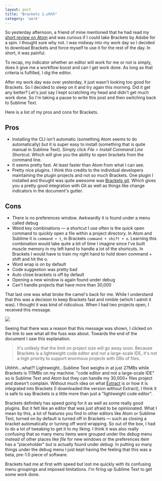 ```yaml
---
layout: post
title: "Brackets 1.uhhh"
category: 'work'
---
```


So yesterday afternoon, a friend of mine mentioned that he had read my [short review on Atom](http://michaellee.co/atom-one-dot-ehhh/) and was curious if I could take Brackets by Adobe for a spin. I thought sure why not. I was midway into my work day so I decided to download Brackets and force myself to use it for the rest of the day. In short, it was painful.

<!--more-->

To recap, my indicator whether an editor will work for me or not is simply, does it give me a workflow boost and can I get work done. As long as that criteria is fulfilled, I dig the editor.

After my work day was over yesterday, it just wasn't looking too good for Brackets. So I decided to sleep on it and try again this morning. Did it get any better? Let's just say I kept scratching my head and didn't get much work done. So I'm taking a pause to write this post and then switching back to Sublime Text.

Here is a list of my pros and cons for Brackets.

## Pros

- Installing the CLI isn't automatic (something Atom seems to do automatically) but it is super easy to install (something that is quite manual in Sublime Text). Simply click *File > Install Command Line Shortcut*. Which will give you the ability to open brackets from the command line.
- It seems pretty fast. At least faster than Atom from what I can see.
- Pretty nice plugins. I think this credits to the individual developers maintaining the plugin projects and not so much Brackets. One plugin I installed and thought was quite awesome was [Brackets git](https://github.com/zaggino/brackets-git). Which gives you a pretty good integration with Git as well as things like change indicators in the document's gutter.

## Cons

- There is no preferences window. Awkwardly it is found under a menu called debug
- Weird key combinations &mdash; a shortcut I use often is the quick open command to quickly open a file within a project directory. In Atom and Sublime it is `command + t`, in Brackets `command + shift + o`. Learning this combination would take quite a bit of time I imagine since I've built muscle memory in my left hand to handle a lot of the shortcuts. In Brackets I would have to train my right hand to hold down command + shift and hit the o.
- Word wrap is on by default
- Code suggestion was pretty bad
- Auto close brackets is off by default
- Opening a new window is again found under debug
- Can't handle projects that have more than 30,000

That last one was what broke the camel's back for me. While I understand that this was a decision to keep Brackets fast and nimble (which I admit it was). I thought it was kind of ridiculous. When I had two projects open, I received this message.

![](http://michaellee.co/images/20150714-brackets-error.png)

Seeing that there was a reason that this message was shown, I clicked on the link to see what all the fuss was about. Towards the end of the document I saw this explanation.

> It's unlikely that the limit on project size will go away soon. Because Brackets is a lightweight code editor and not a large-scale IDE, it's not a high priority to support enormous projects with GBs of files.

Uhhhh...what?! Lightweight...Sublime Text weighs in at just 27MBs while Brackets is 111MBs on my machine. "code editor and not a large-scale IDE" so is Sublime Text and Atom but they can handle my 30,000+ files project and doesn't complain. Without much idea on what [Extract](http://blog.brackets.io/2014/11/04/brackets-1-0-and-extract-for-brackets-preview-now-available/) is or how it is integrated into Brackets (I downloaded the version without Extract), I think it is safe to say Brackets is a little more than just a "lightweight code editor".

Brackets definitely has speed going for it as well as some really good plugins. But it felt like an editor that was just afraid to be opinionated. What I mean by this, a lot of features you find in other editors like Atom or Sublime Text, turned on by default is turned off in Brackets &mdash; such as closing a bracket automatically or turning off word wrapping. So out of the box, I had to do a lot of tweaking to get it to my liking. I think it was also really confusing that so many menu items were grouped under the *debug* menu instead of other places like *file* for new windows or the preferences item has a "placeholder" but is actually found under *debug*. In putting so many things under the debug menu I just kept having the feeling that this was a beta, pre-1.0 piece of software.

Brackets had me at first with speed but lost me quickly with its confusing menu groupings and imposed limitations. I'm firing up Sublime Text to get some work done.